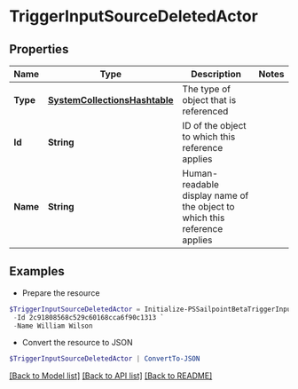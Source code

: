 # TriggerInputSourceDeletedActor
## Properties

Name | Type | Description | Notes
------------ | ------------- | ------------- | -------------
**Type** | [**SystemCollectionsHashtable**](.md) | The type of object that is referenced | 
**Id** | **String** | ID of the object to which this reference applies | 
**Name** | **String** | Human-readable display name of the object to which this reference applies | 

## Examples

- Prepare the resource
```powershell
$TriggerInputSourceDeletedActor = Initialize-PSSailpointBetaTriggerInputSourceDeletedActor  -Type IDENTITY `
 -Id 2c91808568c529c60168cca6f90c1313 `
 -Name William Wilson
```

- Convert the resource to JSON
```powershell
$TriggerInputSourceDeletedActor | ConvertTo-JSON
```

[[Back to Model list]](../README.md#documentation-for-models) [[Back to API list]](../README.md#documentation-for-api-endpoints) [[Back to README]](../README.md)

